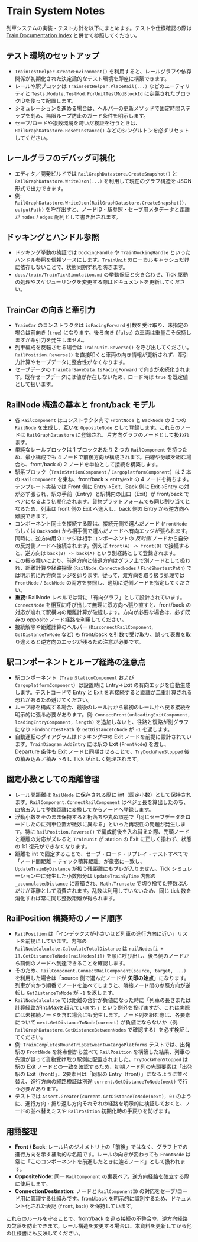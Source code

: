 # Train System Notes

列車システムの実装・テスト方針を以下にまとめます。テストや仕様確認の際は [Train Documentation Index](README.md) と併せて参照してください。

## テスト環境のセットアップ
- `TrainTestHelper.CreateEnvironment()` を利用すると、レールグラフや依存関係が初期化された決定論的なテスト環境を即座に構築できます。
- レールや駅ブロックは `TrainTestHelper.PlaceRail(...)` などのユーティリティと `Tests.Module.TestMod.ForUnitTestModBlockId` に定義されたブロックIDを使って配置します。
- シミュレーションを進める場合は、ヘルパーの更新メソッドで固定時間ステップを刻み、無限ループ防止のガード条件を明示します。
- セーブ/ロードや複数環境を跨いだ検証を行うときは、`RailGraphDatastore.ResetInstance()` などのシングルトンを必ずリセットしてください。

## レールグラフのデバッグ可視化
- エディタ／開発ビルドでは `RailGraphDatastore.CreateSnapshot()` と `RailGraphDatastore.WriteJson(...)` を利用して現在のグラフ構造を JSON 形式で出力できます。
- 例: `RailGraphDatastore.WriteJson(RailGraphDatastore.CreateSnapshot(), outputPath)` を呼び出すと、ノードID・駅参照・セーブ用メタデータと距離が `nodes` / `edges` 配列として書き出されます。

## ドッキングとハンドル参照
- ドッキング挙動の検証では `DockingHandle` や `TrainDockingHandle` といったハンドル参照を信頼ソースにします。`TrainUnit` のローカルキャッシュだけに依存しないことで、状態同期ずれを防ぎます。
- `docs/train/TrainTickSimulation.md` の挙動保証と突き合わせ、Tick 駆動の処理やスケジューリングを変更する際はドキュメントを更新してください。

## TrainCar の向きと牽引力
- `TrainCar` のコンストラクタは `isFacingForward` 引数を受け取り、未指定の場合は前向き (`true`) になります。後ろ向き (`false`) の車両は重量こそ保持しますが牽引力を発生しません。
- 列車編成を反転させる場合は `TrainUnit.Reverse()` を呼び出してください。`RailPosition.Reverse()` を直接叩くと車両の向き情報が更新されず、牽引力計算やセーブデータに整合性がなくなります。
- セーブデータの `TrainCarSaveData.IsFacingForward` で向きが永続化されます。既存セーブデータには値が存在しないため、ロード時は `true` を既定値として扱います。

## RailNode 構造の基本と front/back モデル
- 各 `RailComponent` はコンストラクタ内で `FrontNode` と `BackNode` の 2 つの `RailNode` を生成し、互いを `OppositeNode` として登録します。これらのノードは `RailGraphDatastore` に登録され、片方向グラフのノードとして扱われます。
- 単純なレールブロックは 1 ブロックあたり 2 つの `RailComponent` を持つため、最小構成でも 4 ノードで前後方向が構成されます。曲線や分岐を組む場合も、front/back の 2 ノードを単位として接続を構築します。
- 駅系ブロック（`TrainStationComponent` / `CargoplatformComponent`）は 2 本の `RailComponent` を束ね、front/back × entry/exit の 4 ノードを持ちます。テンプレート実装では Front 側に Entry→Exit、Back 側に Exit→Entry の対が必ず張られ、駅の手前（Entry）と駅構内の出口（Exit）が front/back でペアになるよう初期化されます。貨物プラットフォームでも同じ割り当てとなるため、列車は front 側の Exit へ進入し、back 側の Entry から逆方向へ離脱できます。
- コンポーネント同士を接続する際は、接続元側で選んだノード (`FrontNode` もしくは `BackNode`) から相手側で選んだノードへ有向エッジが張られます。同時に、逆方向用のエッジは相手コンポーネントの *反対側* ノードから自分の反対側ノードへ接続されます。例えば `front(A) -> front(B)` で接続すると、逆方向は `back(B) -> back(A)` という別経路として登録されます。
- この振る舞いにより、前進方向と後退方向はグラフ上で別ノードとして扱われ、距離計算や経路探索 (`RailNode.ConnectedNodes` / `FindShortestPath`) では明示的に片方向エッジを辿ります。従って、双方向を取り扱う処理では `FrontNode` / `BackNode` の両方を参照し、適切に逆側ノードを指定してください。
- **重要**: RailNode レベルでは常に「有向グラフ」として設計されています。`ConnectNode` を相互に呼び出して無理に双方向へ張り直すと、front/back の対応が崩れて駅構内の距離計算が破綻します。方向が必要な場合は、必ず既存の opposite ノード経路を利用してください。
- 接続解除や距離計算のヘルパー (`DisconnectRailComponent`, `GetDistanceToNode` など) も front/back を引数で受け取り、誤って表裏を取り違えると逆方向のエッジが残るため注意が必要です。

## 駅コンポーネントとループ経路の注意点
- 駅コンポーネント（`TrainStationComponent` および `CargoplatformComponent`）は設置時に Entry→Exit の有向エッジを自動生成します。テストコードで Entry と Exit を再接続すると距離が二重計算される恐れがあるため避けてください。
- ループ線を構成する場合、最後のレール片から最初のレール片へ戻る接続を明示的に張る必要があります。例: `ConnectFront(unloadingExitComponent, loadingEntryComponent, length)` を追加しないと、往路と復路が別グラフになり `FindShortestPath` や `GetDistanceToNode` が `-1` を返します。
- 自動運転のダイアグラムはドッキング中の Exit ノードを前提に設計されています。`TrainDiagram.AddEntry` には駅の Exit (`FrontNode`) を渡し、Departure 条件も Exit ノードと同期させることで、`TryDockWhenStopped` 後の積み込み／積み下ろし Tick が正しく処理されます。

## 固定小数としての距離管理
- レール間距離は `RailNode` に保存される際に int（固定小数）として保持されます。`RailComponent.ConnectRailComponent` はベジェ長を算出したのち、四捨五入して整数距離に変換してからノードへ登録します。
- 浮動小数をそのまま保持すると桁落ちや丸め誤差で「同じセーブデータをロードしたのに列車位置が微妙に異なる」といった再現性の問題が発生します。特に `RailPosition.Reverse()` で編成前後を入れ替えた際、先頭ノードと距離の対応がズレると `TrainUnit` が station の Exit に正しく揃わず、状態の 1:1 復元ができなくなります。
- 距離を int で固定することで、セーブ・ロード・リプレイ・テストすべてで「ノード間距離 = ティック積算距離」が厳密に一致し、`UpdateTrainByDistance` が扱う残距離にもブレが入りません。Tick シミュレーション中に発生した小数部分は `UpdateTrainByTime` 内部の `_accumulatedDistance` に蓄積され、`Math.Truncate` で切り捨てた整数ぶんだけが距離として消費されます。乱数は利用していないため、同じ tick 数を消化すれば常に同じ整数距離が得られます。

## RailPosition 構築時のノード順序
- `RailPosition` は「インデックスが小さいほど列車の進行方向に近い」リストを前提にしています。内部の `RailNodeCalculate.CalculateTotalDistance` は `railNodes[i + 1].GetDistanceToNode(railNodes[i])` を順に呼び出し、後ろ側のノードから前側のノードへ到達できることを確認します。
- そのため、`RailComponent.ConnectRailComponent(source, target, ...)` を利用した場合は「source 側で選んだノードが **矢印の始点**」になります。列車が向かう順番でノードを並べてしまうと、隣接ノード間の参照方向が逆転し `GetDistanceToNode` が `-1` を返します。
- `RailNodeCalculate` では距離の合計が負値になった時に「列車の長さまたは計算経路がInt.Maxを超えています。」という例外を投げますが、これは実際には未接続ノードを含む場合にも発生します。ノード列を組む際は、各要素について `next.GetDistanceToNode(current)` が負値にならないか（例: `RailGraphDatastore.GetDistanceBetweenNodes` で確認する）を必ず検証してください。
- 例: `TrainCompletesRoundTripBetweenTwoCargoPlatforms` テストでは、出発駅の `FrontNode` を終点側から並べて `RailPosition` を構築した結果、列車の先頭が誤って貨物受け取り駅側に配置されました。`TryDockWhenStopped` は駅の Exit ノードとの一致を確認するため、初期ノード列の先頭要素は「出発駅の Exit（front）」、2要素目は「同駅の Entry（front）」になるように並べ替え、進行方向の経路検証は別途 `current.GetDistanceToNode(next)` で行う必要があります。
- テストでは `Assert.Greater(current.GetDistanceToNode(next), 0)` のように、進行方向・折り返し方向それぞれの経路を明示的に検証しておくと、ノードの並べ替えミスや `RailPosition` 初期化時の手戻りを防げます。

## 用語整理
- **Front / Back**: レール片のジオメトリ上の「前後」ではなく、グラフ上での進行方向を示す補助的な名前です。レールの向きが変わっても `FrontNode` は常に「このコンポーネントを前進したときに辿るノード」として扱われます。
- **OppositeNode**: 同一 `RailComponent` の裏表ペア。逆方向経路を確立する際に使用します。
- **ConnectionDestination**: ノードと `RailComponentID` の対応をセーブ/ロード用に管理する仕組みです。front/back を明示的に識別するため、ドキュメント化された表記 (`front`, `back`) を保持しています。

これらのルールを守ることで、front/back を巡る接続の不整合や、逆方向経路の欠落を防止できます。レール構造を変更する場合は、本資料を更新してから他の仕様書にも反映してください。
